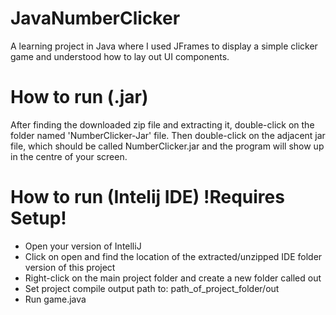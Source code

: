 # JavaNumberClicker
A learning project in Java where I used JFrames to display a simple clicker game and understood how to lay out UI components.

# How to run (.jar) 
After finding the downloaded zip file and extracting it, double-click on the folder named 'NumberClicker-Jar' file. Then double-click on the adjacent jar file, which should be called NumberClicker.jar and the program will show up in the centre of your screen.

# How to run (Intelij IDE) !Requires Setup!
- Open your version of IntelliJ
- Click on open and find the location of the extracted/unzipped IDE folder version of this project
- Right-click on the main project folder and create a new folder called out
- Set project compile output path to: path_of_project_folder/out
- Run game.java
  
